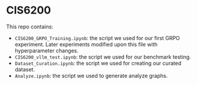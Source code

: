 # CIS6200

This repo contains:
- `CIS6200_GRPO_Training.ipynb`: the script we used for our first GRPO experiment. Later experiments modified upon this file with hyperparameter changes.
- `CIS6200_vllm_test.ipynb`: the script we used for our benchmark testing.
- `Dataset_Curation.ipynb`: the script we used for creating our curated dataset.
- `Analyze.ipynb`: the script we used to generate analyze graphs.
